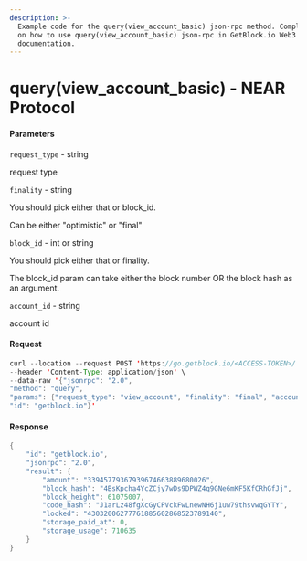 ```yaml
---
description: >-
  Example code for the query(view_account_basic) json-rpc method. Сomplete guide
  on how to use query(view_account_basic) json-rpc in GetBlock.io Web3
  documentation.
---
```


# query(view\_account\_basic) - NEAR Protocol

#### Parameters

`request_type` - string

request type

`finality` - string

You should pick either that or block\_id.

Can be either "optimistic" or "final"

`block_id` - int or string

You should pick either that or finality.

The block\_id param can take either the block number OR the block hash as an argument.

`account_id` - string

account id

#### Request

```java
curl --location --request POST 'https://go.getblock.io/<ACCESS-TOKEN>/' \
--header 'Content-Type: application/json' \ 
--data-raw '{"jsonrpc": "2.0",
"method": "query",
"params": {"request_type": "view_account", "finality": "final", "account_id": "staked.poolv1.near"},
"id": "getblock.io"}'
```

#### Response

```java
{
    "id": "getblock.io",
    "jsonrpc": "2.0",
    "result": {
        "amount": "33945779367939674663889680026",
        "block_hash": "4BsKpcha4YcZCjy7wDs9DPWZ4q9GNe6mKF5KfCRhGfJj",
        "block_height": 61075007,
        "code_hash": "J1arLz48fgXcGyCPVckFwLnewNH6j1uw79thsvwqGYTY",
        "locked": "43032006277761885602868523789140",
        "storage_paid_at": 0,
        "storage_usage": 710635
    }
}
```
